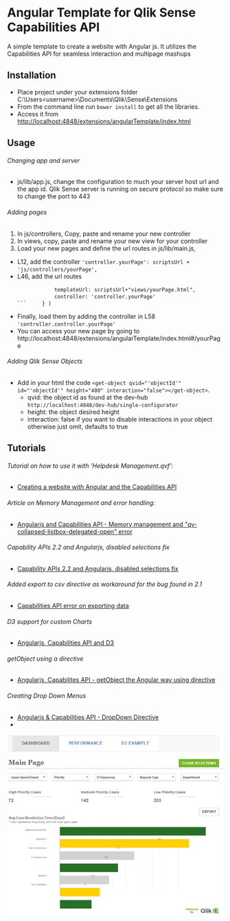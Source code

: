 # Angular Template for Qlik Sense Capabilities API
A simple template to create a website with Angular js. It utilizes the Capabilities API for seamless interaction and multipage mashups

## Installation
- Place project under your extensions folder C:\Users\<username>\Documents\Qlik\Sense\Extensions
- From the command line run `bower install`  to get all the libraries.
- Access it from [http://localhost:4848/extensions/angularTemplate/index.html](http://localhost:4848/extensions/angularTemplate/index.html)

## Usage

###### Changing app and server
- js/lib/app.js, change the configuration to much your server host url and the app id. Qlik Sense server is running on secure protocol so make sure to change the port to 443

###### Adding pages
1. In js/controllers, Copy, paste and rename your new controller
2. In views, copy, paste and rename your new view for your controller
3. Load your new pages and define the url routes in js/lib/main.js, 
  * L12, add the controller `'controller.yourPage': scriptsUrl + 'js/controllers/yourPage',`
  * L46, add the url routes 
	```		.when('/d3', { 
				templateUrl: scriptsUrl+"views/yourPage.html",
				controller: 'controller.yourPage' 
	```		} )
  * Finally, load them by adding the controller in L58 `'controller.controller.yourPage'`
  * You can access your new page by going to http://localhost:4848/extensions/angularTemplate/index.html#/yourPage

###### Adding Qlik Sense Objects
- Add in your html the code `<get-object qvid="'objectId'" id="'objectId'" height="400" interaction="false"></get-object>`. 
  * qvid: the object id as found at the dev-hub `http://localhost:4848/dev-hub/single-configurator`
  * height: the object desired height
  * interaction: false if you want to disable interactions in your object otherwise just omit, defaults to true

## Tutorials

###### Tutorial on how to use it with 'Helpdesk Management.qvf':
- <a href="https://community.qlik.com/blogs/qlikviewdesignblog/2016/02/05/creating-a-website-with-angular-and-the-capabilities-api">Creating a website with Angular and the Capabilities API</a>

###### Article on Memory Management and error handling:
- <a href="https://community.qlik.com/blogs/qlikviewdesignblog/2016/02/16/angularjs-and-capabilities-api-memory-management-and-qv-collapsed-listbox-delegated-open-error">Angularjs and Capabilities API - Memory management and "qv-collapsed-listbox-delegated-open" error</a>

###### Capability APIs 2.2 and Angularjs, disabled selections fix
- <a href="https://community.qlik.com/blogs/qlikviewdesignblog/2016/04/01/capabilities-api-22-and-angularjs-disabled-selections-fix">Capability APIs 2.2 and Angularjs, disabled selections fix</a>

###### Added export to csv directive as workaround for the bug found in 2.1
- <a href="https://community.qlik.com/blogs/qlikviewdesignblog/2016/03/04/capabilities-api-error-on-exporting-data">Capabilities API error on exporting data</a>

###### D3 support for custom Charts
- <a href="https://community.qlik.com/blogs/qlikviewdesignblog/2016/04/18/angularjs-capabilities-api-and-d3">Angularjs, Capabilities API and D3</a>

###### getObject using a directive
- <a href="https://community.qlik.com/blogs/qlikviewdesignblog/2016/05/27/angularjs-capabilites-api-getobject-the-angular-way-using-directive3">Angularjs, Capabilites API - getObject the Angular way using directive</a>

###### Creating Drop Down Menus
- <a href="https://community.qlik.com/blogs/qlikviewdesignblog/2016/06/24/angularjs-capabilities-api-dropdown-directive">Angularjs & Capabilities API - DropDown Directive</a>
- 

<img src="preview.png">